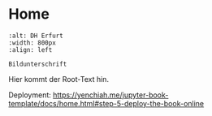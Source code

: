 # Home
```{figure} img/logo.png
:alt: DH Erfurt
:width: 800px
:align: left

Bildunterschrift
```
Hier kommt der Root-Text hin. 


Deployment: 
https://yenchiah.me/jupyter-book-template/docs/home.html#step-5-deploy-the-book-online